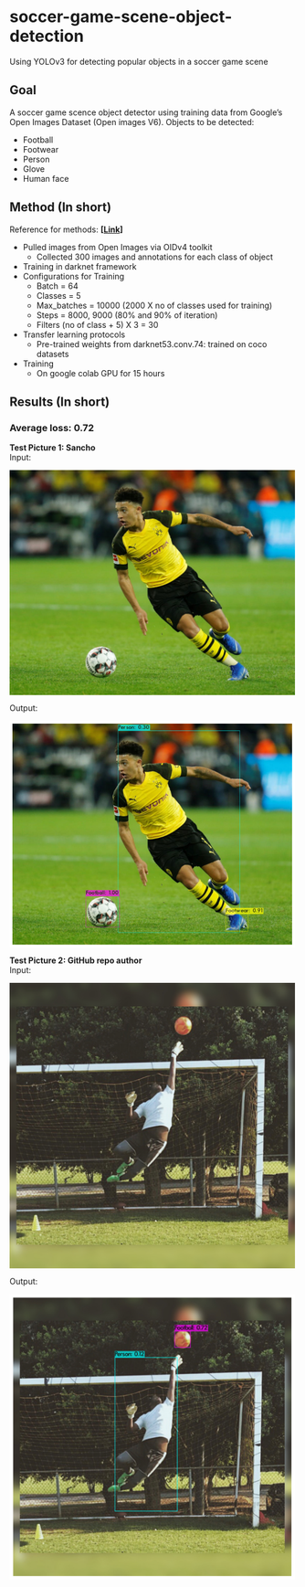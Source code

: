 # soccer-game-scene-object-detection
 Using YOLOv3 for detecting popular objects in a soccer game scene

## Goal
A soccer game scence object detector using training data from Google’s Open Images Dataset (Open images V6).
Objects to be detected: 
- Football
- Footwear
- Person
- Glove
- Human face

## Method (In short)
Reference for methods: __[[Link]](https://www.youtube.com/watch?v=10joRJt39Ns&t=1376s)__
- Pulled images from Open Images via OIDv4 toolkit
   - Collected 300 images and annotations for each class of object
- Training in darknet framework
- Configurations for Training
   - Batch = 64
   - Classes = 5
   - Max_batches = 10000 (2000 X no of classes used for training)
   - Steps = 8000, 9000 (80% and 90% of iteration)
   - Filters (no of class + 5) X 3 = 30
- Transfer learning protocols
   - Pre-trained weights from darknet53.conv.74: trained on coco datasets
- Training  
   - On google colab GPU for 15 hours
   
## Results (In short)

### Average loss: 0.72 <br>

**Test Picture 1: Sancho** <br>
Input: 

<img src="images/sancho.jpeg" width=500 align="center">

Output: 

<img src="images/sancho_detected.png" width=500 align="center">

**Test Picture 2: GitHub repo author** <br>
Input: 

<img src="images/bif.jpg" width=500 align="center">

Output: 

<img src="images/bif_detected.png" width=500 align="center">
